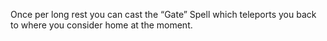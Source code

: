 Once per long rest you can cast the “Gate” Spell which teleports you back to where you consider home at the moment.

